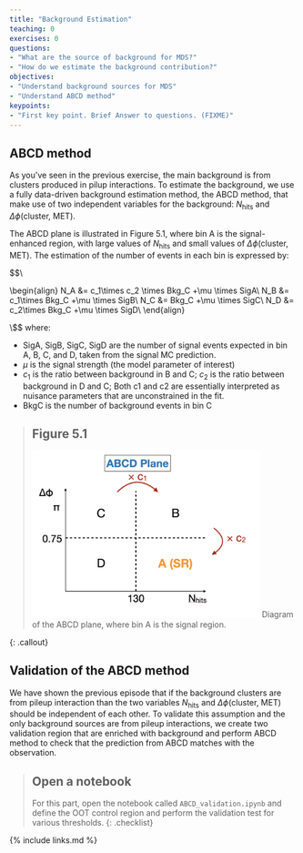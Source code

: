 ```yaml
---
title: "Background Estimation"
teaching: 0
exercises: 0
questions:
- "What are the source of background for MDS?"
- "How do we estimate the background contribution?"
objectives:
- "Understand background sources for MDS"
- "Understand ABCD method"
keypoints:
- "First key point. Brief Answer to questions. (FIXME)"
---
```


## ABCD method

As you've seen in the previous exercise, the main background is from clusters produced in pilup interactions.
To estimate the background, we use a fully data-driven background estimation method, the ABCD method, that make use of two independent variables for the background: $N_{\text{hits}}$ and $\Delta\phi\text{(cluster, MET)}$.

The ABCD plane is illustrated in Figure 5.1, where bin A is the signal-enhanced region, with large values of $N_{\text{hits}}$ and small values of $\Delta\phi\text{(cluster, MET)}$.
The estimation of the number of events in each bin is expressed by:

$$\\

\begin{align}
N_A &= c_1\times c_2 \times Bkg_C +\mu \times SigA\\
N_B &= c_1\times Bkg_C +\mu \times SigB\\
N_C &= Bkg_C +\mu \times SigC\\
N_D &= c_2\times Bkg_C +\mu \times SigD\\
\end{align}

\\$$
where:
* SigA, SigB, SigC, SigD are the number of signal events expected in bin A, B, C, and D, taken from the signal MC prediction.
* $\mu$ is the signal strength (the model parameter of interest)
* $c_1$ is the ratio between background in B and C; $c_2$ is the ratio between background in D and C; Both c1 and c2 are essentially interpreted as nuisance parameters that are unconstrained in the fit.
* BkgC is the number of background events in bin C

> ## Figure 5.1
> <img src="../fig/abcd.png" alt="" style="width: 400px;"/>
> Diagram of the ABCD plane, where bin A is the signal region.
{: .callout}


## Validation of the ABCD method

We have shown the previous episode that if the background clusters are from pileup interaction than the two variables $N_{\text{hits}}$ and $\Delta\phi\text{(cluster, MET)}$ should be independent of each other.
To validate this assumption and the only background sources are from pileup interactions, we create two validation region that are enriched with background and perform ABCD method to check that the prediction from ABCD matches with the observation.


> ## Open a notebook
>
> For this part, open the notebook called `ABCD_validation.ipynb` and define the OOT control region and perform the validation test for various thresholds.
{: .checklist}


{% include links.md %}

